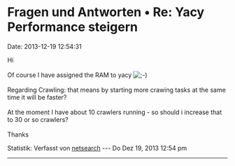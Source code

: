 Fragen und Antworten • Re: Yacy Performance steigern
====================================================

Date: 2013-12-19 12:54:31

Hi\
\
Of course I have assigned the RAM to yacy
![;-)](http://forum.yacy-websuche.de/images/smilies/icon_e_wink.gif "Wink")\
\
Regarding Crawling: that means by starting more crawing tasks at the
same time it will be faster?\
\
At the moment I have about 10 crawlers running - so should i increase
that to 30 or so crawlers?\
\
Thanks

Statistik: Verfasst von
[netsearch](http://forum.yacy-websuche.de/memberlist.php?mode=viewprofile&u=739)
--- Do Dez 19, 2013 12:54 pm

------------------------------------------------------------------------
